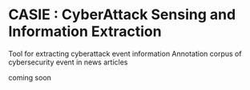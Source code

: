 # CASIE : CyberAttack Sensing and Information Extraction

Tool for extracting cyberattack event information
Annotation corpus of cybersecurity event in news articles

coming soon
